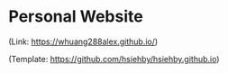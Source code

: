 # Personal Website

(Link: https://whuang288alex.github.io/)

(Template: https://github.com/hsiehby/hsiehby.github.io)





